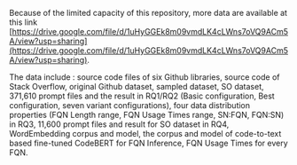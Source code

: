Because of the limited capacity of this repository, more data are available at this link [https://drive.google.com/file/d/1uHyGGEk8m09vmdLK4cLWns7oVQ9ACm5A/view?usp=sharing](https://drive.google.com/file/d/1uHyGGEk8m09vmdLK4cLWns7oVQ9ACm5A/view?usp=sharing).

The data include : source code files of six Github libraries, source code of Stack Overflow, original Github dataset, sampled dataset, SO dataset, 371,610 prompt files and the result in RQ1/RQ2 (Basic configuration, Best configuration, seven variant configurations), four data distribution properties (FQN Length range, FQN Usage Times range, SN:FQN, FQN:SN) in RQ3, 11,600 prompt files and result for SO dataset in RQ4, WordEmbedding corpus and model, the corpus and model of code-to-text based fine-tuned CodeBERT for FQN Inference, FQN Usage Times for every FQN.
